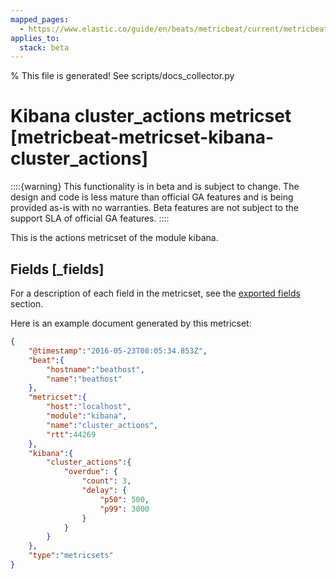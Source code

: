 ```yaml
---
mapped_pages:
  - https://www.elastic.co/guide/en/beats/metricbeat/current/metricbeat-metricset-kibana-cluster_actions.html
applies_to:
  stack: beta
---
```


% This file is generated! See scripts/docs_collector.py

# Kibana cluster_actions metricset [metricbeat-metricset-kibana-cluster_actions]

::::{warning}
This functionality is in beta and is subject to change. The design and code is less mature than official GA features and is being provided as-is with no warranties. Beta features are not subject to the support SLA of official GA features.
::::


This is the actions metricset of the module kibana.

## Fields [_fields]

For a description of each field in the metricset, see the [exported fields](/reference/metricbeat/exported-fields-kibana.md) section.

Here is an example document generated by this metricset:

```json
{
    "@timestamp":"2016-05-23T08:05:34.853Z",
    "beat":{
        "hostname":"beathost",
        "name":"beathost"
    },
    "metricset":{
        "host":"localhost",
        "module":"kibana",
        "name":"cluster_actions",
        "rtt":44269
    },
    "kibana":{
        "cluster_actions":{
            "overdue": {
                "count": 3,
                "delay": {
                    "p50": 500,
                    "p99": 3000
                }
            }
        }
    },
    "type":"metricsets"
}
```
